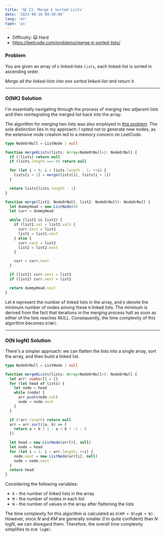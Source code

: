 ```yaml
---
title: '🙀 23. Merge k Sorted Lists'
date: '2023-08-16 09:30:00'
lang: 'en'
type: 'ps'
---
```


- Difficulty: 🙀 Hard
- https://leetcode.com/problems/merge-k-sorted-lists/

### Problem

You are given an array of `k` linked-lists `lists`, each linked-list is sorted in ascending order.

_Merge all the linked-lists into one sorted linked-list and return it._

---

### O(NK) Solution

I'm essentially navigating through the process of merging two adjacent lists and then reintegrating the merged list back into the array.

The algorithm for merging two lists was also employed in [this problem](/leetcode/21-merge-two-sorted-lists). The sole distinction lies in my approach: I opted not to generate new nodes, as the extensive node creation led to a memory concern on LeetCode.

```ts
type NodeOrNull = ListNode | null

function mergeKLists(lists: Array<NodeOrNull>): NodeOrNull {
  if (!lists) return null
  if (lists.length === 0) return null

  for (let i = 0; i < lists.length - 1; ++i) {
    lists[i + 1] = merge(lists[i], lists[i + 1])
  }

  return lists[lists.length - 1]
}

function merge(list1: NodeOrNull, list2: NodeOrNull): NodeOrNull {
  let dummyHead = new ListNode(0)
  let curr = dummyHead

  while (list1 && list2) {
    if (list1.val < list2.val) {
      curr.next = list1
      list1 = list1.next
    } else {
      curr.next = list2
      list2 = list2.next
    }

    curr = curr.next
  }

  if (list1) curr.next = list1
  if (list2) curr.next = list2

  return dummyHead.next
}
```

Let `N` represent the number of linked lists in the array, and `K` denote the minimum number of nodes among these `N` linked lists. The minimum is derived from the fact that iterations in the merging process halt as soon as either of the lists reaches _NULL_. Consequently, the time complexity of this algorithm becomes `O(NK)`.

---

### O(N logN) Solution

There's a simpler approach: we can flatten the lists into a single array, sort the array, and then build a linked list.

```ts
type NodeOrNull = ListNode | null

function mergeKLists(lists: Array<NodeOrNull>): NodeOrNull {
  let arr: number[] = []
  for (let head of lists) {
    let node = head
    while (node) {
      arr.push(node.val)
      node = node.next
    }
  }

  if (!arr.length) return null
  arr = arr.sort((a, b) => {
    return a > b ? 1 : a < b ? -1 : 0
  })

  let head = new ListNode(arr[0], null)
  let node = head
  for (let i = 1; i < arr.length; ++i) {
    node.next = new ListNode(arr[i], null)
    node = node.next
  }
  return head
}
```

Considering the following variables:

- `K` - the number of linked lists in the array
- `M` - the number of nodes in each list
- `N` - the number of values in the array after flattening the lists

The time complexity for this algorithm is calculated as `O(KM + NlogN + N)`. However, since _N_ and _KM_ are generally smaller (I'm quite confident) than _N logN_, we can disregard them. Therefore, the overall time complexity simplifies to `O(N logN)`.
